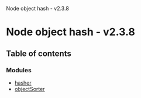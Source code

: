 Node object hash - v2.3.8

# Node object hash - v2.3.8

## Table of contents

### Modules

- [hasher](modules/hasher.md)
- [objectSorter](modules/objectsorter.md)
